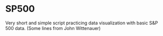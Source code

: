 # SP500
Very short and simple script practicing data visualization with basic S&amp;P 500 data. (Some lines from John Wittenauer)
